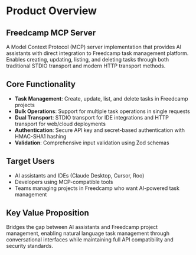 # Product Overview

## Freedcamp MCP Server

A Model Context Protocol (MCP) server implementation that provides AI assistants with direct integration to Freedcamp task management platform. Enables creating, updating, listing, and deleting tasks through both traditional STDIO transport and modern HTTP transport methods.

## Core Functionality

- **Task Management**: Create, update, list, and delete tasks in Freedcamp projects
- **Bulk Operations**: Support for multiple task operations in single requests
- **Dual Transport**: STDIO transport for IDE integrations and HTTP transport for web/cloud deployments
- **Authentication**: Secure API key and secret-based authentication with HMAC-SHA1 hashing
- **Validation**: Comprehensive input validation using Zod schemas

## Target Users

- AI assistants and IDEs (Claude Desktop, Cursor, Roo)
- Developers using MCP-compatible tools
- Teams managing projects in Freedcamp who want AI-powered task management

## Key Value Proposition

Bridges the gap between AI assistants and Freedcamp project management, enabling natural language task management through conversational interfaces while maintaining full API compatibility and security standards.
